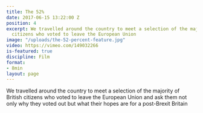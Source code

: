 ```yaml
---
title: The 52%
date: 2017-06-15 13:22:00 Z
position: 4
excerpt: We travelled around the country to meet a selection of the majority of British
  citizens who voted to leave the European Union
image: "/uploads/the-52-percent-feature.jpg"
video: https://vimeo.com/149032266
is-featured: true
discipline: Film
format:
- 8min
layout: page
---
```


We travelled around the country to meet a selection of the majority of British citizens who voted to leave the European Union and ask them not only why they voted out but what their hopes are for a post-Brexit Britain